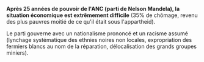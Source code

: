 **Après 25 années de pouvoir de l'ANC (parti de Nelson Mandela), la situation économique est extrêmement difficile** (35% de chômage, revenu des plus pauvres moitié de ce qu'il était sous l'appartheid).

Le parti gouverne avec un nationalisme prononcé et un racisme assumé (lynchage systématique des ethnies noires non locales, expropriation des fermiers blancs au nom de la réparation, délocalisation des grands groupes miniers).